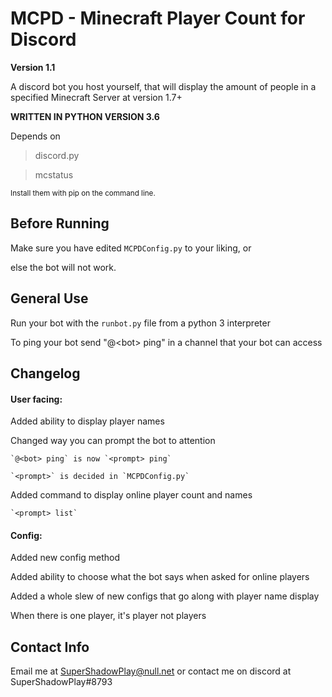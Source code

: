 # MCPD - Minecraft Player Count for Discord
**Version 1.1**

A discord bot you host yourself, that will display the amount of people in a specified Minecraft Server at version 1.7+

**WRITTEN IN PYTHON VERSION 3.6**

Depends on

> discord.py

> mcstatus

<sup>Install them with pip on the command line.</sup>

## Before Running
Make sure you have edited `MCPDConfig.py` to your liking, or

else the bot will not work.

## General Use
Run your bot with the `runbot.py` file from a python 3 interpreter

To ping your bot send "@\<bot> ping" in a channel that your bot can access

## Changelog
#### User facing:
Added ability to display player names

Changed way you can prompt the bot to attention

	`@<bot> ping` is now `<prompt> ping`

	`<prompt>` is decided in `MCPDConfig.py`

Added command to display online player count and names

	`<prompt> list`


#### Config:

Added new config method

Added ability to choose what the bot says when asked for online players

Added a whole slew of new configs that go along with player name display

When there is one player, it's player not players

## Contact Info

Email me at SuperShadowPlay@null.net
or contact me on discord at SuperShadowPlay#8793
